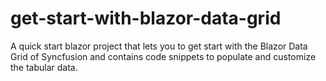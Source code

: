 # get-start-with-blazor-data-grid
A quick start blazor project that lets you to get start with the Blazor Data Grid of Syncfusion and contains code snippets to populate and customize the tabular data.
